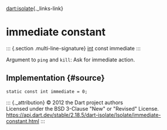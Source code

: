 [dart:isolate](../../dart-isolate/dart-isolate-library){._links-link}

immediate constant
==================

::: {.section .multi-line-signature}
[int](../../dart-core/int-class) const immediate
:::

Argument to `ping` and `kill`: Ask for immediate action.

Implementation {#source}
--------------

``` {.language-dart data-language="dart"}
static const int immediate = 0;
```

::: {._attribution}
© 2012 the Dart project authors\
Licensed under the BSD 3-Clause \"New\" or \"Revised\" License.\
<https://api.dart.dev/stable/2.18.5/dart-isolate/Isolate/immediate-constant.html>
:::
